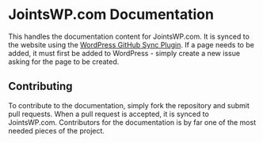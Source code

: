 # JointsWP.com Documentation
This handles the documentation content for JointsWP.com. It is synced to the website using the [WordPress GitHub Sync Plugin](https://github.com/mAAdhaTTah/wordpress-github-sync). If a page needs to be added, it must first be added to WordPress - simply create a new issue asking for the page to be created. 

## Contributing 
To contribute to the documentation, simply fork the repository and submit pull requests. When a pull request is accepted, it is synced to JointsWP.com. Contributors for the documentation is by far one of the most needed pieces of the project.
